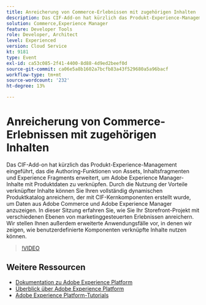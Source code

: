 ```yaml
---
title: Anreicherung von Commerce-Erlebnissen mit zugehörigen Inhalten
description: Das CIF-Add-on hat kürzlich das Produkt-Experience-Management eingeführt, das die Authoring-Funktionen von Assets, Inhaltsfragmenten und Experience Fragments erweitert, um Adobe Experience Manager-Inhalte mit Produktdaten zu verknüpfen. Durch die Nutzung der Vorteile verknüpfter Inhalte können Sie Ihren vollständig dynamischen Produktkatalog anreichern, der mit CIF-Kernkomponenten erstellt wurde, um Daten aus Adobe Commerce und Adobe Experience Manager anzuzeigen. In dieser Sitzung erfahren Sie, wie Sie Ihr Storefront-Projekt mit verschiedenen Ebenen von marketinggesteuerten Erlebnissen anreichern. Wir stellen Ihnen außerdem erweiterte Anwendungsfälle vor, in denen wir zeigen, wie benutzerdefinierte Komponenten verknüpfte Inhalte nutzen können.
solution: Commerce,Experience Manager
feature: Developer Tools
role: Developer, Architect
level: Experienced
version: Cloud Service
kt: 9181
type: Event
exl-id: ca53c085-2f41-4400-8d88-4d9ed2beef0d
source-git-commit: ca06e5a8b1602a7bcfb83a43f529680a5a96bacf
workflow-type: tm+mt
source-wordcount: '232'
ht-degree: 13%

---
```


# Anreicherung von Commerce-Erlebnissen mit zugehörigen Inhalten

Das CIF-Add-on hat kürzlich das Produkt-Experience-Management eingeführt, das die Authoring-Funktionen von Assets, Inhaltsfragmenten und Experience Fragments erweitert, um Adobe Experience Manager-Inhalte mit Produktdaten zu verknüpfen. Durch die Nutzung der Vorteile verknüpfter Inhalte können Sie Ihren vollständig dynamischen Produktkatalog anreichern, der mit CIF-Kernkomponenten erstellt wurde, um Daten aus Adobe Commerce und Adobe Experience Manager anzuzeigen. In dieser Sitzung erfahren Sie, wie Sie Ihr Storefront-Projekt mit verschiedenen Ebenen von marketinggesteuerten Erlebnissen anreichern. Wir stellen Ihnen außerdem erweiterte Anwendungsfälle vor, in denen wir zeigen, wie benutzerdefinierte Komponenten verknüpfte Inhalte nutzen können.

>[!VIDEO](https://video.tv.adobe.com/v/337772/?quality=12&learn=on&hidetitle=true)

## Weitere Ressourcen

- [Dokumentation zu Adobe Experience Platform](https://experienceleague.adobe.com/docs/experience-platform.html?lang=de)
- [Überblick über Adobe Experience Platform](https://experienceleague.adobe.com/docs/experience-platform/landing/home.html?lang=de)
- [Adobe Experience Platform-Tutorials](https://experienceleague.adobe.com/docs/platform-learn/tutorials/overview.html?lang=de)
